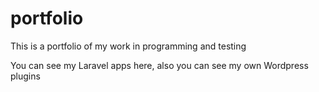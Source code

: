 # portfolio
This is a portfolio of my work in programming and testing

You can see my Laravel apps here, also you can see my own Wordpress plugins
